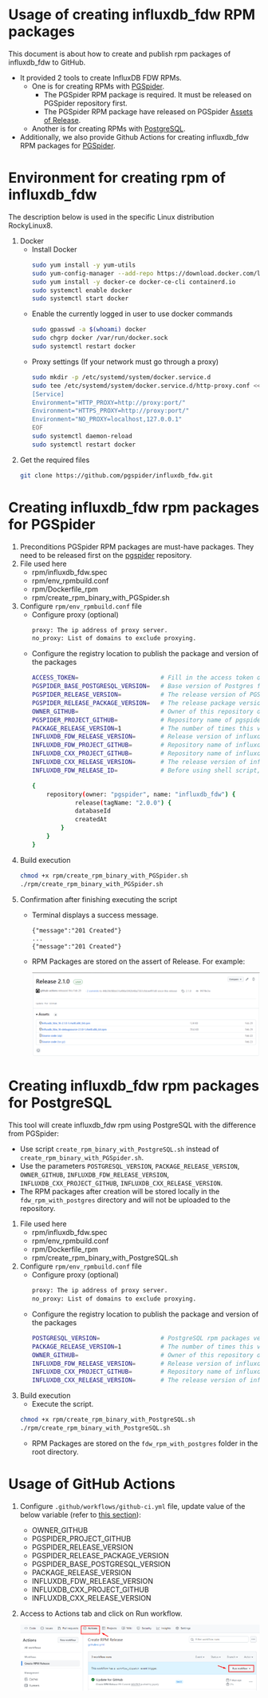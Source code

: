 Usage of creating influxdb_fdw RPM packages
=====================================

This document is about how to create and publish rpm packages of influxdb_fdw to GitHub. 
- It provided 2 tools to create InfluxDB FDW RPMs.
	- One is for creating RPMs with [PGSpider](#creating-influxdb_fdw-rpm-packages-for-pgspider).
		- The PGSpider RPM package is required. It must be released on PGSpider repository first.
		- The PGSpider RPM package have released on PGSpider [Assets of Release](https://github.com/pgspider/pgspider/releases).
	- Another is for creating RPMs with [PostgreSQL](#creating-influxdb_fdw-rpm-packages-for-postgresql).
- Additionally, we also provide Github Actions for creating influxdb_fdw RPM packages for [PGSpider](#usage-of-github-actions).

Environment for creating rpm of influxdb_fdw
=====================================
The description below is used in the specific Linux distribution RockyLinux8.
1. Docker
	- Install Docker
		```sh
		sudo yum install -y yum-utils
		sudo yum-config-manager --add-repo https://download.docker.com/linux/centos/docker-ce.repo
		sudo yum install -y docker-ce docker-ce-cli containerd.io
		sudo systemctl enable docker
		sudo systemctl start docker
		```
	- Enable the currently logged in user to use docker commands
		```sh
		sudo gpasswd -a $(whoami) docker
		sudo chgrp docker /var/run/docker.sock
		sudo systemctl restart docker
		```
	- Proxy settings (If your network must go through a proxy)
		```sh
		sudo mkdir -p /etc/systemd/system/docker.service.d
		sudo tee /etc/systemd/system/docker.service.d/http-proxy.conf << EOF
		[Service]
		Environment="HTTP_PROXY=http://proxy:port/"
		Environment="HTTPS_PROXY=http://proxy:port/"
		Environment="NO_PROXY=localhost,127.0.0.1"
		EOF
		sudo systemctl daemon-reload
		sudo systemctl restart docker
		```
2. Get the required files  
	```sh
	git clone https://github.com/pgspider/influxdb_fdw.git
	```

Creating influxdb_fdw rpm packages for PGSpider
=====================================
1. Preconditions
	PGSpider RPM packages are must-have packages. They need to be released first on the [pgspider](https://github.com/pgspider/pgspider) repository.
2. File used here
	- rpm/influxdb_fdw.spec
	- rpm/env_rpmbuild.conf
	- rpm/Dockerfile_rpm
	- rpm/create_rpm_binary_with_PGSpider.sh
3. Configure `rpm/env_rpmbuild.conf` file
	- Configure proxy (optional)
		```sh
		proxy: The ip address of proxy server.
		no_proxy: List of domains to exclude proxying.
		```
	- Configure the registry location to publish the package and version of the packages
		```sh
		ACCESS_TOKEN=						# Fill in the access token of your account. It will be used for authentication when publish docker image or packages to GitHub. Refer (https://docs.github.com/en/authentication/keeping-your-account-and-data-secure/managing-your-personal-access-tokens#creating-a-personal-access-token-classic) for how to create a access token.
		PGSPIDER_BASE_POSTGRESQL_VERSION=	# Base version of Postgres for PGSpider. For example: 16.
		PGSPIDER_RELEASE_VERSION=			# The release version of PGSpider. It used to version of PGSpider rpm package. For example: 4.0.0-1.
		PGSPIDER_RELEASE_PACKAGE_VERSION=	# The release package version of PGSpider. For example: 4.0.0
		OWNER_GITHUB=						# Owner of this repository on Gihub (For example: https://github.com/pgspider/parquet_s3_fdw. The owner is pgspider).
		PGSPIDER_PROJECT_GITHUB=			# Repository name of pgspider. Normally it is "pgspider". If you forked or import it into a new repository, it will be different).
		PACKAGE_RELEASE_VERSION=1			# The number of times this version of the influxdb_fdw has been packaged.
		INFLUXDB_FDW_RELEASE_VERSION=		# Release version of influxdb_fdw. For example: 2.0.0.
		INFLUXDB_FDW_PROJECT_GITHUB=		# Repository name of influxdb_fdw. Normally it is "influxdb_fdw". If you forked or import it into a new repository, it can be different).
		INFLUXDB_CXX_PROJECT_GITHUB=		# Repository name of influxdb-cxx. Normally it is "influxdb-cxx". If you forked or import it into a new repository, it can be different).
		INFLUXDB_CXX_RELEASE_VERSION=		# The release version of influxdb-cxx. It used to version of influxdb-cxx rpm package. For example: 0.0.1-1.
		INFLUXDB_FDW_RELEASE_ID=			# Before using shell script, you need to create a release (with a tag name) in GitHub manually. And then you need to access into [here](https://docs.github.com/en/graphql/overview/explorer) and execute the below script to get release id (need to update **owner**, **name** and **tagName**):
		```
		```sh
		{
			repository(owner: "pgspider", name: "influxdb_fdw") {
					release(tagName: "2.0.0") {
					databaseId
					createdAt
				}
			}
		}
		```
4. Build execution
	```sh
	chmod +x rpm/create_rpm_binary_with_PGSpider.sh
	./rpm/create_rpm_binary_with_PGSpider.sh
	```
5. Confirmation after finishing executing the script
	- Terminal displays a success message. 
		```
		{"message":"201 Created"}
		...
		{"message":"201 Created"}
		```
	- RPM Packages are stored on the assert of Release. For example:

		![Alt text](images/GitHub/release_screen.PNG)

Creating influxdb_fdw rpm packages for PostgreSQL
=====================================
This tool will create influxdb_fdw rpm using PostgreSQL with the difference from PGSpider:
- Use script `create_rpm_binary_with_PostgreSQL.sh` instead of `create_rpm_binary_with_PGSpider.sh`.
- Use the parameters `POSTGRESQL_VERSION`, `PACKAGE_RELEASE_VERSION`, `OWNER_GITHUB`, `INFLUXDB_FDW_RELEASE_VERSION`, `INFLUXDB_CXX_PROJECT_GITHUB`, `INFLUXDB_CXX_RELEASE_VERSION`.
- The RPM packages after creation will be stored locally in the `fdw_rpm_with_postgres` directory and will not be uploaded to the repository.

1. File used here
	- rpm/influxdb_fdw.spec
	- rpm/env_rpmbuild.conf
	- rpm/Dockerfile_rpm
	- rpm/create_rpm_binary_with_PostgreSQL.sh
2. Configure `rpm/env_rpmbuild.conf` file
	- Configure proxy (optional)
		```sh
		proxy: The ip address of proxy server. 
		no_proxy: List of domains to exclude proxying.
		```
	- Configure the registry location to publish the package and version of the packages
		```sh
		POSTGRESQL_VERSION=					# PostgreSQL rpm packages version. For example: 16.0-1. You can check in: https://yum.postgresql.org/packages/.
		PACKAGE_RELEASE_VERSION=1			# The number of times this version of the influxdb_fdw has been packaged.
		OWNER_GITHUB=						# Owner of this repository on Gihub (For example: https://github.com/pgspider/influxdb_fdw. The owner is pgspider).
		INFLUXDB_FDW_RELEASE_VERSION=		# Release version of influxdb_fdw. For example: 2.0.0.
		INFLUXDB_CXX_PROJECT_GITHUB=		# Repository name of influxdb-cxx. Normally it is "influxdb-cxx". If you forked or import it into a new repository, it can be different).
		INFLUXDB_CXX_RELEASE_VERSION=		# The release version of influxdb-cxx. It used to version of influxdb-cxx rpm package. For example: 0.0.1-1.
		```
3. Build execution
	- Execute the script.
	```sh
	chmod +x rpm/create_rpm_binary_with_PostgreSQL.sh
	./rpm/create_rpm_binary_with_PostgreSQL.sh
	```
	- RPM Packages are stored on the `fdw_rpm_with_postgres` folder in the root directory.

Usage of GitHub Actions
=====================================
1. Configure `.github/workflows/github-ci.yml` file, update value of the below variable (refer to [this section](#creating-influxdb_fdw-rpm-packages-for-pgspider)):
	- OWNER_GITHUB
	- PGSPIDER_PROJECT_GITHUB
	- PGSPIDER_RELEASE_VERSION
	- PGSPIDER_RELEASE_PACKAGE_VERSION
	- PGSPIDER_BASE_POSTGRESQL_VERSION
	- PACKAGE_RELEASE_VERSION
	- INFLUXDB_FDW_RELEASE_VERSION
	- INFLUXDB_CXX_PROJECT_GITHUB
	- INFLUXDB_CXX_RELEASE_VERSION

2. Access to Actions tab and click on Run workflow.

	![Alt text](images/GitHub/action_screen.PNG)
